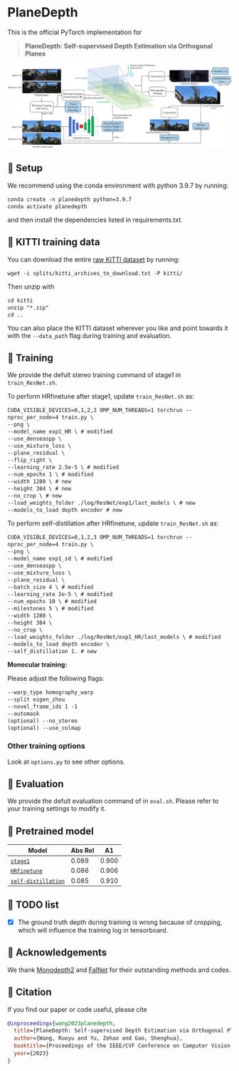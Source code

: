 # PlaneDepth

This is the official PyTorch implementation for

> **PlaneDepth: Self-supervised Depth Estimation via Orthogonal Planes**

<p align="center">
  <img src="figures/pipeline.png" alt="pipeline of our method" width="1000" />
</p>

## 🐁 Setup
We recommend using the conda environment with python 3.9.7 by running:
```shell
conda create -n planedepth python=3.9.7
conda activate planedepth
```
and then install the dependencies listed in requirements.txt.

## 🐂 KITTI training data
You can download the entire [raw KITTI dataset](http://www.cvlibs.net/datasets/kitti/raw_data.php) by running:
```shell
wget -i splits/kitti_archives_to_download.txt -P kitti/
```
Then unzip with
```shell
cd kitti
unzip "*.zip"
cd ..
```
You can also place the KITTI dataset wherever you like and point towards it with the `--data_path` flag during training and evaluation.

## 🐅 Training
We provide the defult stereo training command of stage1 in `train_ResNet.sh`.

To perform HRfinetune after stage1, update `train_ResNet.sh` as:
```shell
CUDA_VISIBLE_DEVICES=0,1,2,3 OMP_NUM_THREADS=1 torchrun --nproc_per_node=4 train.py \
--png \
--model_name exp1_HR \ # modified
--use_denseaspp \
--use_mixture_loss \
--plane_residual \
--flip_right \
--learning_rate 2.5e-5 \ # modified
--num_epochs 1 \ # modified
--width 1280 \ # new
--height 384 \ # new
--no_crop \ # new
--load_weights_folder ./log/ResNet/exp1/last_models \ # new
--models_to_load depth encoder # new
```

To perform self-distillation after HRfinetune, update `train_ResNet.sh` as:
```shell
CUDA_VISIBLE_DEVICES=0,1,2,3 OMP_NUM_THREADS=1 torchrun --nproc_per_node=4 train.py \
--png \
--model_name exp1_sd \ # modified
--use_denseaspp \
--use_mixture_loss \
--plane_residual \
--batch_size 4 \ # modified
--learning_rate 2e-5 \ # modified
--num_epochs 10 \ # modified
--milestones 5 \ # modified
--width 1280 \
--height 384 \
--no_crop \
--load_weights_folder ./log/ResNet/exp1_HR/last_models \ # modified
--models_to_load depth encoder \
--self_distillation 1. # new
```

**Monocular training:**

Please adjust the following flags:
```shell
--warp_type homography_warp
--split eigen_zhou
--novel_frame_ids 1 -1
--automask
(optional) --no_stereo
(optional) --use_colmap
```

### Other training options

Look at `options.py` to see other options.


## 🐇 Evaluation

We provide the defult evaluation command of in `eval.sh`. Please refer to your training settings to modify it.

## 🐉 Pretrained model

| Model      | Abs Rel |  A1  |
|------------|------|-------------|
| [`stage1`](https://shanghaitecheducn-my.sharepoint.com/:f:/g/personal/wangry3_shanghaitech_edu_cn/EiLFuTdtmidMgu-1XbNpr9wBiKk4NZbNv60RfxajlfDiWA?e=cmfpwc) | 0.089                | 0.900        |
| [`HRfinetune`](https://shanghaitecheducn-my.sharepoint.com/:f:/g/personal/wangry3_shanghaitech_edu_cn/EqmusgpF_m5GmwpmsG7czO4ByfFIIJe450GsFvST9mUn_w?e=grQJFz) | 0.086                | 0.906      |
| [`self-distillation`](https://shanghaitecheducn-my.sharepoint.com/:f:/g/personal/wangry3_shanghaitech_edu_cn/EmYCmInpVd5CjJwu8-DCyY4BnJTKQ7IKnRx5GJYqQEVeMg?e=OCRdEl) | 0.085             | 0.910       |

## 🐍 TODO list

- [x] The ground truth depth during training is wrong because of cropping, which will influence the training log in tensorboard.

## 🐎 Acknowledgements
We thank [Monodepth2](https://github.com/nianticlabs/monodepth2) and [FalNet](https://github.com/JuanLuisGonzalez/FAL_net) for their outstanding methods and codes.

## 🐐 Citation
If you find our paper or code useful, please cite
```bibtex
@inproceedings{wang2023planedepth,
  title={PlaneDepth: Self-supervised Depth Estimation via Orthogonal Planes},
  author={Wang, Ruoyu and Yu, Zehao and Gao, Shenghua},
  booktitle={Proceedings of the IEEE/CVF Conference on Computer Vision and Pattern Recognition},
  year={2023}
}
```
